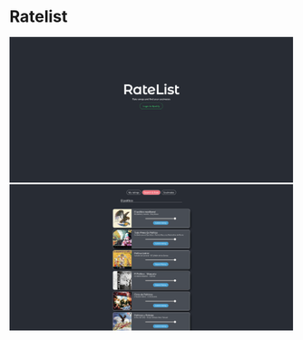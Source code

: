 # Ratelist

<div>
  <img src="client/src/assets/Login.png" alt="Home" width="500">
  <img src="client/src/assets/Search.png" alt="Create Event" width="500">
</div>


